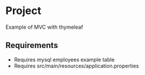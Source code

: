 # Project

Example of MVC with thymeleaf 

## Requirements

- Requires mysql employees example table
- Requires src/main/resources/application.properties